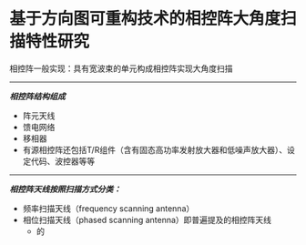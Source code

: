 # 基于方向图可重构技术的相控阵大角度扫描特性研究

相控阵一般实现：具有宽波束的单元构成相控阵实现大角度扫描

***

 ***相控阵结构组成***
- 阵元天线
- 馈电网络
- 移相器
- 有源相控阵还包括T/R组件（含有固态高功率发射放大器和低噪声放大器）、设定代码、波控器等等

***

***相控阵天线按照扫描方式分类：***
- 频率扫描天线（frequency scanning  antenna）
- 相位扫描天线（phased scanning antenna）即普遍提及的相控阵天线
	- 的
<!--stackedit_data:
eyJoaXN0b3J5IjpbLTEzOTE3OTc1NzksMTc5Mjg2MjkyNiwxOD
I1MDMyNjE3XX0=
-->